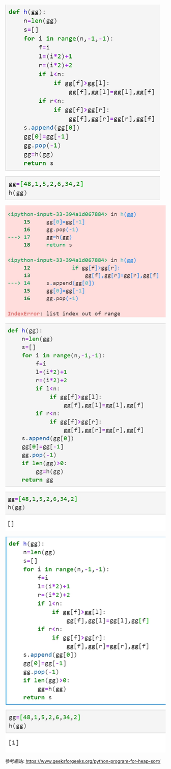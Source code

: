 ![image](https://github.com/sun-peihsuan/learning-note/blob/master/image/1.jpg?)

![image](https://github.com/sun-peihsuan/learning-note/blob/master/image/2.jpg?)

![image](https://github.com/sun-peihsuan/learning-note/blob/master/image/3.jpg?)

![image](https://github.com/sun-peihsuan/learning-note/blob/master/image/4.jpg?)

參考網站: https://www.geeksforgeeks.org/python-program-for-heap-sort/
